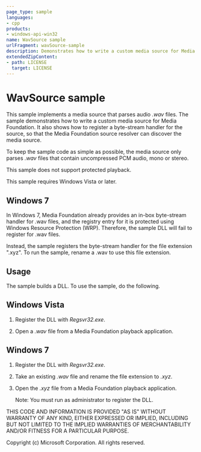 ```yaml
---
page_type: sample
languages:
- cpp
products:
- windows-api-win32
name: WavSource sample
urlFragment: wavSource-sample
description: Demonstrates how to write a custom media source for Media Foundation.
extendedZipContent:
- path: LICENSE
  target: LICENSE
---
```


# WavSource sample

This sample implements a media source that parses audio *.wav* files. The sample demonstrates how to write a custom media source for Media Foundation. It also shows how to register a byte-stream handler for the source, so that the Media Foundation source resolver can discover the media source.

To keep the sample code as simple as possible, the media source only parses *.wav* files that contain uncompressed PCM audio, mono or stereo. 

This sample does not support protected playback.

This sample requires Windows Vista or later.


## Windows 7

In Windows 7, Media Foundation already provides an in-box byte-stream handler for .wav files, and the registry entry for it is protected using Windows Resource Protection (WRP). Therefore, the sample DLL will fail to register for .wav files.

Instead, the sample registers the byte-stream handler for the file extension ".xyz". To run the sample, rename a .wav to use this file extension.

## Usage

The sample builds a DLL. To use the sample, do the following.

## Windows Vista

1. Register the DLL with *Regsvr32.exe*.

2. Open a *.wav* file from a Media Foundation playback application.

## Windows 7

1. Register the DLL with *Regsvr32.exe*.

2. Take an existing *.wav* file and rename the file extension to *.xyz*.

2. Open the *.xyz* file from a Media Foundation playback application.
   
   Note: You must run as administrator to register the DLL.

THIS CODE AND INFORMATION IS PROVIDED "AS IS" WITHOUT WARRANTY OF
ANY KIND, EITHER EXPRESSED OR IMPLIED, INCLUDING BUT NOT LIMITED TO
THE IMPLIED WARRANTIES OF MERCHANTABILITY AND/OR FITNESS FOR A
PARTICULAR PURPOSE.

Copyright (c) Microsoft Corporation. All rights reserved.